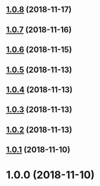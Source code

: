 ## [1.0.8](https://github.com/DRFR0ST/littera/compare/v1.0.0...v1.0.8) (2018-11-17)



## [1.0.7](https://github.com/DRFR0ST/littera/compare/v1.0.0...v1.0.7) (2018-11-16)



## [1.0.6](https://github.com/DRFR0ST/littera/compare/v1.0.0...v1.0.6) (2018-11-15)



## [1.0.5](https://github.com/DRFR0ST/littera/compare/v1.0.0...v1.0.5) (2018-11-13)



## [1.0.4](https://github.com/DRFR0ST/littera/compare/v1.0.0...v1.0.4) (2018-11-13)



## [1.0.3](https://github.com/DRFR0ST/littera/compare/v1.0.0...v1.0.3) (2018-11-13)



## [1.0.2](https://github.com/DRFR0ST/littera/compare/v1.0.0...v1.0.2) (2018-11-13)



## [1.0.1](https://github.com/DRFR0ST/littera/compare/v1.0.0...v1.0.1) (2018-11-10)



# 1.0.0 (2018-11-10)




